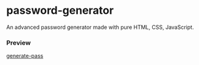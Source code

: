 # password-generator
An advanced password generator made with pure HTML, CSS, JavaScript.
### Preview
 [generate-pass](https://generate-pass.onrender.com)
